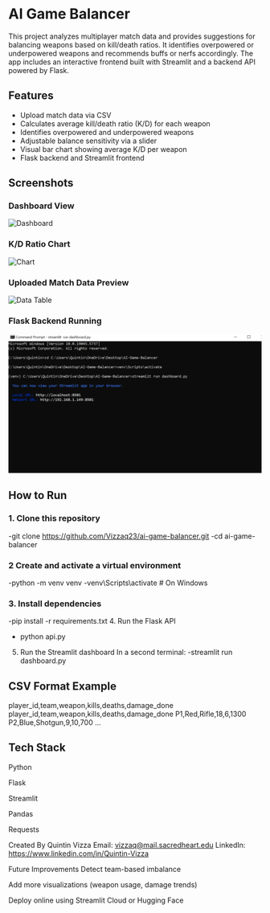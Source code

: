 # AI Game Balancer

This project analyzes multiplayer match data and provides suggestions for balancing weapons based on kill/death ratios. It identifies overpowered or underpowered weapons and recommends buffs or nerfs accordingly. The app includes an interactive frontend built with Streamlit and a backend API powered by Flask.

## Features

- Upload match data via CSV
- Calculates average kill/death ratio (K/D) for each weapon
- Identifies overpowered and underpowered weapons
- Adjustable balance sensitivity via a slider
- Visual bar chart showing average K/D per weapon
- Flask backend and Streamlit frontend

## Screenshots

### Dashboard View
![Dashboard](assets/dashboard.png)

### K/D Ratio Chart
![Chart](assets/chart.png)

### Uploaded Match Data Preview
![Data Table](assets/data-preview.png)

### Flask Backend Running
![Flask Terminal](assets/flask-terminal.png)



## How to Run

### 1. Clone this repository
-git clone https://github.com/Vizzaq23/ai-game-balancer.git
-cd ai-game-balancer
### 2 Create and activate a virtual environment
-python -m venv venv
-venv\Scripts\activate  # On Windows
### 3. Install dependencies
-pip install -r requirements.txt
4. Run the Flask API
- python api.py
5. Run the Streamlit dashboard
In a second terminal:
-streamlit run dashboard.py

## CSV Format Example
player_id,team,weapon,kills,deaths,damage_done
player_id,team,weapon,kills,deaths,damage_done
P1,Red,Rifle,18,6,1300
P2,Blue,Shotgun,9,10,700
...
## Tech Stack
Python

Flask

Streamlit

Pandas

Requests

Created By
Quintin Vizza
Email: vizzaq@mail.sacredheart.edu
LinkedIn: https://www.linkedin.com/in/Quintin-Vizza

Future Improvements
Detect team-based imbalance

Add more visualizations (weapon usage, damage trends)

Deploy online using Streamlit Cloud or Hugging Face


